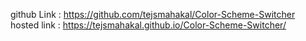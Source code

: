 github Link : https://github.com/tejsmahakal/Color-Scheme-Switcher
hosted link : https://tejsmahakal.github.io/Color-Scheme-Switcher/
